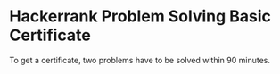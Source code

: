 # Hackerrank Problem Solving Basic Certificate
 To get a certificate, two problems have to be solved within 90 minutes.

